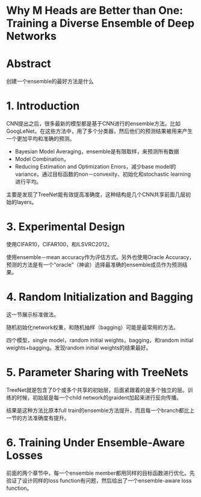 # Why M Heads are Better than One: Training a Diverse Ensemble of Deep Networks

# Abstract

创建一个ensemble的最好方法是什么

# 1. Introduction

CNN提出之后，很多最新的模型都是基于CNN进行的ensemble方法。比如GoogLeNet。在这些方法中，用了多个分类器，然后他们的预测结果被用来产生一个更加平均和准确的预测。

+ Bayesian Model Averaging，ensemble是有限取样，来预测所有数据
+ Model Combination，
+ Reducing Estimation and Optimization Errors，减少base model的variance，通过目标函数的non－convexity、初始化和stochastic learning进行平均。

主要是发现了TreeNet能有效提高准确度，这种结构是几个CNN共享前面几层初始的layers。

# 3. Experimental Design

使用CIFAR10，CIFAR100，和ILSVRC2012。

使用ensemble－mean accuracy作为评估方式。另外也使用Oracle Accuracy，预测的方法是有一个“oracle”（神谕）选择最准确的ensemble成员作为预测结果。

# 4. Random Initialization and Bagging

这一节展示标准做法。

随机初始化network权重，和随机抽样（bagging）可能是最常用的方法。

四个模型，single model，random initial weights，bagging，和random initial weights+bagging。发现random initial weights的结果最好。

# 5. Parameter Sharing with TreeNets

TreeNet就是包含了0个或多个共享的初始层，后面紧跟着的是多个独立的层。训练的时候，初始层是每一个child network的graident加起来进行反向传播。

结果是这种方法比原本full train的ensemble方法提升，而且每一个branch都比上一节的方法准确度有提升。

# 6. Training Under Ensemble-Aware Losses

前面的两个章节中，每一个ensemble member都用同样的目标函数进行优化。先验证了设计同样的loss function有问题，然后给出了一个ensemble-aware loss function。